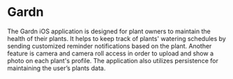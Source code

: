 # Gardn
The Gardn iOS application is designed for plant owners to maintain the health of their plants. It helps to keep track of plants' watering schedules by sending customized reminder notifications based on the plant. Another feature is camera and camera roll access in order to upload and show a photo on each plant's profile. The application also utilizes persistence for maintaining the user’s plants data.
